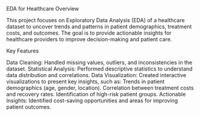 EDA for Healthcare
Overview

This project focuses on Exploratory Data Analysis (EDA) of a healthcare dataset to uncover trends and patterns in patient demographics, treatment costs, and outcomes. The goal is to provide actionable insights for healthcare providers to improve decision-making and patient care.

Key Features

Data Cleaning: Handled missing values, outliers, and inconsistencies in the dataset.
Statistical Analysis: Performed descriptive statistics to understand data distribution and correlations.
Data Visualization: Created interactive visualizations to present key insights, such as:
Trends in patient demographics (age, gender, location).
Correlation between treatment costs and recovery rates.
Identification of high-risk patient groups.
Actionable Insights: Identified cost-saving opportunities and areas for improving patient outcomes.
